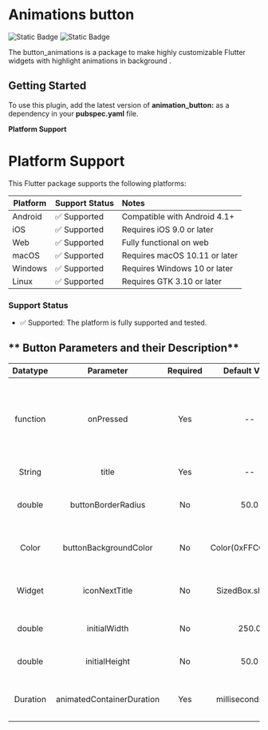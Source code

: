 # Animations button

![Static Badge](https://img.shields.io/badge/3.4.3-7CB9E8?style=flat&logo=dart&logoColor=white&label=Dart&labelColor=042B59&color=7CB9E8)    ![Static Badge](https://img.shields.io/badge/3.24.0-7CB9E8?style=flat&logo=flutter&logoColor=white&label=Flutter&labelColor=042B59&color=7CB9E8)


The button_animations is a package to make highly customizable Flutter widgets 
with highlight animations in background .

## Getting Started
To use this plugin, add the latest version of **animation_button:** as a dependency
in your **pubspec.yaml** file.

**Platform Support** 


# Platform Support

This Flutter package supports the following platforms:

| Platform            | Support Status | Notes                           |
|---------------------|:---------------|:--------------------------------|
| Android             | ✅ Supported    | Compatible with Android 4.1+    |
| iOS                 | ✅ Supported    | Requires iOS 9.0 or later       |
| Web                 | ✅ Supported    | Fully functional on web         |
| macOS               | ✅ Supported    | Requires macOS 10.11 or later   |
| Windows             | ✅ Supported    | Requires Windows 10 or later    |
| Linux               | ✅ Supported    | Requires GTK 3.10 or later      |


### Support Status
- ✅ Supported: The platform is fully supported and tested.



    
## ** Button Parameters and their Description**

| Datatype |               Parameter               | Required |   Default Value   |                               Description                               |
|:--------:|:-------------------------------------:|:--------:|:-----------------:|:-----------------------------------------------------------------------:|
| function |               onPressed               |   Yes    |        --         | The function that is <br/> called whenever<br/> the widget is OnPressed |
|  String  |                 title                 |   Yes    |        --         |                             Title of Button                             |
|  double  |          buttonBorderRadius           |    No    |       50.0        |                 The radius of the borders of the button                 |
|  Color   |         buttonBackgroundColor         |    No    | Color(0xFFCCD5AE) |                   The background color of the button                    |
|  Widget  |             iconNextTitle             |    No    | SizedBox.shrink() |                    widget added beside button title                     |
|  double  |             initialWidth              |    No    |       250.0       |                         The width of the button                         |
|  double  |             initialHeight             |    No    |       50.0        |                        The height of the button                         |
| Duration |       animatedContainerDuration       |   Yes    | milliseconds: 300 |                   The Duration Of Animated Container                    | 

